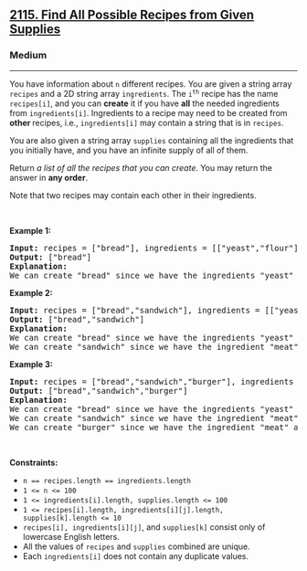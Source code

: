 <h2><a href="https://leetcode.com/problems/find-all-possible-recipes-from-given-supplies/">2115. Find All Possible Recipes from Given Supplies</a></h2><h3>Medium</h3><hr><div><p>You have information about <code>n</code> different recipes. You are given a string array <code>recipes</code> and a 2D string array <code>ingredients</code>. The <code>i<sup>th</sup></code> recipe has the name <code>recipes[i]</code>, and you can <strong>create</strong> it if you have <strong>all</strong> the needed ingredients from <code>ingredients[i]</code>. Ingredients to a recipe may need to be created from <strong>other </strong>recipes, i.e., <code>ingredients[i]</code> may contain a string that is in <code>recipes</code>.</p>

<p>You are also given a string array <code>supplies</code> containing all the ingredients that you initially have, and you have an infinite supply of all of them.</p>

<p>Return <em>a list of all the recipes that you can create. </em>You may return the answer in <strong>any order</strong>.</p>

<p>Note that two recipes may contain each other in their ingredients.</p>

<p>&nbsp;</p>
<p><strong class="example">Example 1:</strong></p>

<pre><strong>Input:</strong> recipes = ["bread"], ingredients = [["yeast","flour"]], supplies = ["yeast","flour","corn"]
<strong>Output:</strong> ["bread"]
<strong>Explanation:</strong>
We can create "bread" since we have the ingredients "yeast" and "flour".
</pre>

<p><strong class="example">Example 2:</strong></p>

<pre><strong>Input:</strong> recipes = ["bread","sandwich"], ingredients = [["yeast","flour"],["bread","meat"]], supplies = ["yeast","flour","meat"]
<strong>Output:</strong> ["bread","sandwich"]
<strong>Explanation:</strong>
We can create "bread" since we have the ingredients "yeast" and "flour".
We can create "sandwich" since we have the ingredient "meat" and can create the ingredient "bread".
</pre>

<p><strong class="example">Example 3:</strong></p>

<pre><strong>Input:</strong> recipes = ["bread","sandwich","burger"], ingredients = [["yeast","flour"],["bread","meat"],["sandwich","meat","bread"]], supplies = ["yeast","flour","meat"]
<strong>Output:</strong> ["bread","sandwich","burger"]
<strong>Explanation:</strong>
We can create "bread" since we have the ingredients "yeast" and "flour".
We can create "sandwich" since we have the ingredient "meat" and can create the ingredient "bread".
We can create "burger" since we have the ingredient "meat" and can create the ingredients "bread" and "sandwich".
</pre>

<p>&nbsp;</p>
<p><strong>Constraints:</strong></p>

<ul>
	<li><code>n == recipes.length == ingredients.length</code></li>
	<li><code>1 &lt;= n &lt;= 100</code></li>
	<li><code>1 &lt;= ingredients[i].length, supplies.length &lt;= 100</code></li>
	<li><code>1 &lt;= recipes[i].length, ingredients[i][j].length, supplies[k].length &lt;= 10</code></li>
	<li><code>recipes[i], ingredients[i][j]</code>, and <code>supplies[k]</code> consist only of lowercase English letters.</li>
	<li>All the values of <code>recipes</code> and <code>supplies</code>&nbsp;combined are unique.</li>
	<li>Each <code>ingredients[i]</code> does not contain any duplicate values.</li>
</ul>
</div>